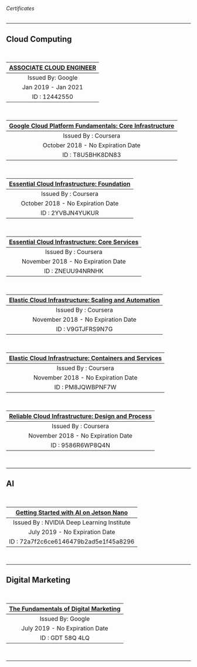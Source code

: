 ###### Certificates

***
## Cloud Computing

<br/>

  | [ASSOCIATE CLOUD ENGINEER](https://www.credential.net/8l14wlvo?key=e0654b6f6ae429c8e1096602b9fd10c485bdac1ef9d0427e0bed6450f23cb913) |
  | :----------------------:                                                                                                             |
  | Issued By: Google                                                                                                                    |
  | Jan 2019 - Jan 2021                                                                                                                  |
  | ID : 12442550                                                                                                                        |
  
  <br/>
  
  | [Google Cloud Platform Fundamentals: Core Infrastructure](https://www.coursera.org/account/accomplishments/verify/T8U5BHK8DN83) |
  | :-------------------:                                                                                                           |
  | Issued By : Coursera                                                                                                            |
  | October 2018 - No Expiration Date                                                                                               |
  | ID : T8U5BHK8DN83                                                                                                               |

<br/>

  | [Essential Cloud Infrastructure: Foundation](https://www.coursera.org/account/accomplishments/verify/2YVBJN4YUKUR)              |
  | :-------------------:                                                                                                           |
  | Issued By : Coursera                                                                                                            |
  | October 2018 - No Expiration Date                                                                                               |
  | ID : 2YVBJN4YUKUR                                                                                                               |

<br/>

  | [Essential Cloud Infrastructure: Core Services](https://www.coursera.org/account/accomplishments/verify/ZNEUU94NRNHK)           |
  | :-------------------:                                                                                                           |
  | Issued By : Coursera                                                                                                            |
  | November 2018 - No Expiration Date                                                                                              |
  | ID : ZNEUU94NRNHK                                                                                                               |

<br/>

  | [Elastic Cloud Infrastructure: Scaling and Automation ](https://www.coursera.org/account/accomplishments/certificate/V9GTJFRS9N7G) | 
  | :-------------------:                                                                                                              |
  | Issued By : Coursera                                                                                                               | 
  | November 2018 - No Expiration Date                                                                                                 |
  | ID : V9GTJFRS9N7G                                                                                                                  |

<br/>

  | [Elastic Cloud Infrastructure: Containers and Services ](https://www.coursera.org/account/accomplishments/verify/PM8JQWBPNF7W) | 
  | :-------------------:                                                                                                          |
  | Issued By : Coursera                                                                                                           |
  | November 2018 - No Expiration Date                                                                                             |
  | ID : PM8JQWBPNF7W                                                                                                              |
  
<br/>

  | [Reliable Cloud Infrastructure: Design and Process ](https://www.coursera.org/account/accomplishments/verify/9586R6WP8Q4N) | 
  | :-------------------:                                                                                                      |
  | Issued By : Coursera                                                                                                       |
  | November 2018 - No Expiration Date                                                                                         |
  | ID : 9586R6WP8Q4N                                                                                                          |

<br/>

***
## AI

<br/>

  | [Getting Started with AI on Jetson Nano](https://courses.nvidia.com/certificates/72a7f2c6ce6146479b2ad5e1f45a8296) | 
  | :-------------------:                                                                                                      |
  | Issued By : NVIDIA Deep Learning Institute                                                                                 |
  | July 2019 - No Expiration Date                                                                                             |
  | ID : 72a7f2c6ce6146479b2ad5e1f45a8296                                                                                      |

<br/>

***
## Digital Marketing

<br/>

  | [The Fundamentals of Digital Marketing](https://learndigital.withgoogle.com/digitalgarage/validate-certificate-code) |
  | :----------------------:                                                                                                             |
  | Issued By: Google                                                                                                                    |
  | July 2019 - No Expiration Date                                                                                                       |
  | ID : GDT 58Q 4LQ                                                                                                                     |

<br/>

***
  





